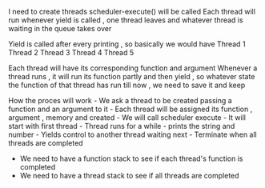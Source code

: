 I need to create threads
scheduler-execute() will be called
Each thread will run 
whenever yield is called , one thread leaves and whatever thread is waiting in the queue takes over

Yield is called after every printing , so basically we would have
Thread 1
Thread 2
Thread 3
Thread 4 
Thread 5

Each thread will have its corresponding function and argument 
Whenever a thread runs , it will run its function partly and then yield , so whatever state the function of that thread has run till now , we need to save it and keep


How the proces will work
    - We ask a thread to be created passing a function and an argument to it
    - Each thread will be assigned its function , argument , memory and created
    - We will call scheduler execute
        - It will start with first thread
        - Thread runs for a while
        - prints the string and number 
        - Yields control to another thread waiting next
        - Terminate when all threads are completed

- We need to have a function stack to see if each thread's function is completed
- We need to have a thread stack to see if all threads are completed



